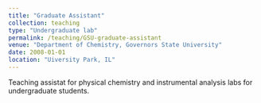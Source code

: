 ```yaml
---
title: "Graduate Assistant"
collection: teaching
type: "Undergraduate lab"
permalink: /teaching/GSU-graduate-assistant
venue: "Department of Chemistry, Governors State University"
date: 2008-01-01
location: "Uiversity Park, IL"
---
```


Teaching assistat for physical chemistry and instrumental analysis labs for undergraduate students.
